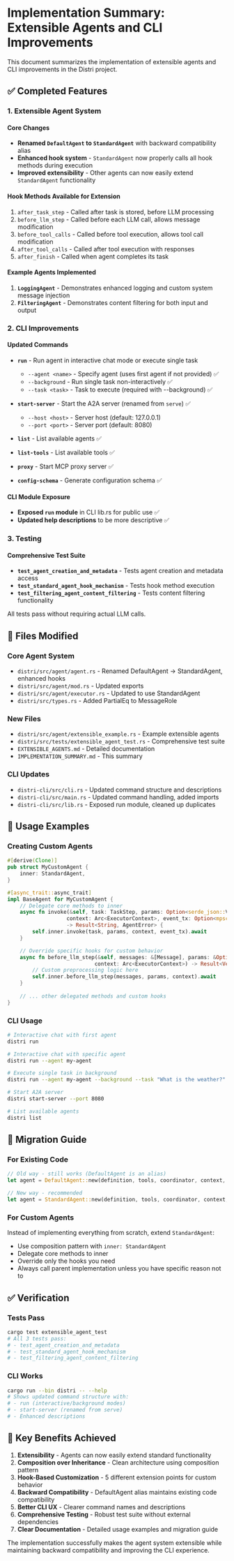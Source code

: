 # Implementation Summary: Extensible Agents and CLI Improvements

This document summarizes the implementation of extensible agents and CLI improvements in the Distri project.

## ✅ Completed Features

### 1. Extensible Agent System

#### Core Changes
- **Renamed `DefaultAgent` to `StandardAgent`** with backward compatibility alias
- **Enhanced hook system** - `StandardAgent` now properly calls all hook methods during execution
- **Improved extensibility** - Other agents can now easily extend `StandardAgent` functionality

#### Hook Methods Available for Extension
1. `after_task_step` - Called after task is stored, before LLM processing
2. `before_llm_step` - Called before each LLM call, allows message modification  
3. `before_tool_calls` - Called before tool execution, allows tool call modification
4. `after_tool_calls` - Called after tool execution with responses
5. `after_finish` - Called when agent completes its task

#### Example Agents Implemented
1. **`LoggingAgent`** - Demonstrates enhanced logging and custom system message injection
2. **`FilteringAgent`** - Demonstrates content filtering for both input and output

### 2. CLI Improvements

#### Updated Commands
- **`run`** - Run agent in interactive chat mode or execute single task
  - `--agent <name>` - Specify agent (uses first agent if not provided) ✅
  - `--background` - Run single task non-interactively ✅ 
  - `--task <task>` - Task to execute (required with --background) ✅

- **`start-server`** - Start the A2A server (renamed from `serve`) ✅
  - `--host <host>` - Server host (default: 127.0.0.1)
  - `--port <port>` - Server port (default: 8080)

- **`list`** - List available agents ✅
- **`list-tools`** - List available tools ✅  
- **`proxy`** - Start MCP proxy server ✅
- **`config-schema`** - Generate configuration schema ✅

#### CLI Module Exposure
- **Exposed `run` module** in CLI lib.rs for public use ✅
- **Updated help descriptions** to be more descriptive ✅

### 3. Testing

#### Comprehensive Test Suite
- **`test_agent_creation_and_metadata`** - Tests agent creation and metadata access
- **`test_standard_agent_hook_mechanism`** - Tests hook method execution 
- **`test_filtering_agent_content_filtering`** - Tests content filtering functionality

All tests pass without requiring actual LLM calls.

## 📁 Files Modified

### Core Agent System
- `distri/src/agent/agent.rs` - Renamed DefaultAgent → StandardAgent, enhanced hooks
- `distri/src/agent/mod.rs` - Updated exports
- `distri/src/agent/executor.rs` - Updated to use StandardAgent
- `distri/src/types.rs` - Added PartialEq to MessageRole

### New Files
- `distri/src/agent/extensible_example.rs` - Example extensible agents
- `distri/src/tests/extensible_agent_test.rs` - Comprehensive test suite
- `EXTENSIBLE_AGENTS.md` - Detailed documentation
- `IMPLEMENTATION_SUMMARY.md` - This summary

### CLI Updates  
- `distri-cli/src/cli.rs` - Updated command structure and descriptions
- `distri-cli/src/main.rs` - Updated command handling, added imports
- `distri-cli/src/lib.rs` - Exposed run module, cleaned up duplicates

## 🧪 Usage Examples

### Creating Custom Agents

```rust
#[derive(Clone)]
pub struct MyCustomAgent {
    inner: StandardAgent,
}

#[async_trait::async_trait]
impl BaseAgent for MyCustomAgent {
    // Delegate core methods to inner
    async fn invoke(&self, task: TaskStep, params: Option<serde_json::Value>,
                   context: Arc<ExecutorContext>, event_tx: Option<mpsc::Sender<AgentEvent>>) 
                   -> Result<String, AgentError> {
        self.inner.invoke(task, params, context, event_tx).await
    }

    // Override specific hooks for custom behavior
    async fn before_llm_step(&self, messages: &[Message], params: &Option<serde_json::Value>,
                            context: Arc<ExecutorContext>) -> Result<Vec<Message>, AgentError> {
        // Custom preprocessing logic here
        self.inner.before_llm_step(messages, params, context).await
    }
    
    // ... other delegated methods and custom hooks
}
```

### CLI Usage

```bash
# Interactive chat with first agent
distri run

# Interactive chat with specific agent  
distri run --agent my-agent

# Execute single task in background
distri run --agent my-agent --background --task "What is the weather?"

# Start A2A server
distri start-server --port 8080

# List available agents
distri list
```

## 🔄 Migration Guide

### For Existing Code

```rust
// Old way - still works (DefaultAgent is an alias)
let agent = DefaultAgent::new(definition, tools, coordinator, context, session_store);

// New way - recommended
let agent = StandardAgent::new(definition, tools, coordinator, context, session_store);
```

### For Custom Agents

Instead of implementing everything from scratch, extend `StandardAgent`:
- Use composition pattern with `inner: StandardAgent`
- Delegate core methods to inner
- Override only the hooks you need
- Always call parent implementation unless you have specific reason not to

## ✅ Verification

### Tests Pass
```bash
cargo test extensible_agent_test
# All 3 tests pass:
# - test_agent_creation_and_metadata
# - test_standard_agent_hook_mechanism 
# - test_filtering_agent_content_filtering
```

### CLI Works
```bash
cargo run --bin distri -- --help
# Shows updated command structure with:
# - run (interactive/background modes)
# - start-server (renamed from serve)
# - Enhanced descriptions
```

## 🎯 Key Benefits Achieved

1. **Extensibility** - Agents can now easily extend standard functionality
2. **Composition over Inheritance** - Clean architecture using composition pattern
3. **Hook-Based Customization** - 5 different extension points for custom behavior
4. **Backward Compatibility** - DefaultAgent alias maintains existing code compatibility
5. **Better CLI UX** - Clearer command names and descriptions
6. **Comprehensive Testing** - Robust test suite without external dependencies
7. **Clear Documentation** - Detailed usage examples and migration guide

The implementation successfully makes the agent system extensible while maintaining backward compatibility and improving the CLI experience.